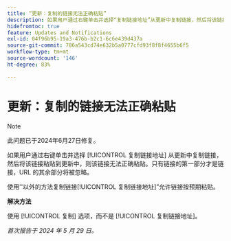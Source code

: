 ```yaml
---
title: “更新：复制的链接无法正确粘贴”
description: 如果用户通过右键单击并选择“复制链接地址”从更新中复制链接，然后将该链接粘贴到更新中，则该链接无法正确粘贴。只有链接的第一部分才是链接，URL 的其余部分将被忽略。
hidefromtoc: true
feature: Updates and Notifications
exl-id: 04f96b95-19a3-476b-b2c1-6c6e439d437a
source-git-commit: 786a543cd74e632b5a0777cfd93f8f8f4655b6f5
workflow-type: tm+mt
source-wordcount: '146'
ht-degree: 83%

---
```


# 更新：复制的链接无法正确粘贴

>[!NOTE]
>
>此问题已于2024年6月27日修复。

如果用户通过右键单击并选择 [!UICONTROL 复制链接地址] 从更新中复制链接，然后将该链接粘贴到更新中，则该链接无法正确粘贴。只有链接的第一部分才是链接，URL 的其余部分将被忽略。

使用&#39;&#39;以外的方法复制链接[!UICONTROL 复制链接地址]”允许链接按预期粘贴。

**解决方法**

使用 [!UICONTROL 复制] 选项，而不是 [!UICONTROL 复制链接地址]。

_首次报告于 2024 年 5 月 29 日。_
